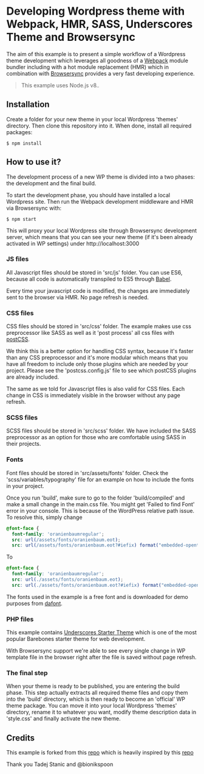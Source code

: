 # Developing Wordpress theme with Webpack, HMR, SASS, Underscores Theme and Browsersync

The aim of this example is to present a simple workflow of a Wordpress theme development which leverages all goodness of a [Webpack](https://webpack.github.io/) module bundler including with a hot module replacement (HMR) which in combination with [Browsersync](https://www.browsersync.io/) provides a very fast developing experience.

> This example uses Node.js v8._._

## Installation

Create a folder for your new theme in your local Wordpress 'themes' directory. Then clone this repository into it. When done, install all required packages:

```
$ npm install
```

## How to use it?

The development process of a new WP theme is divided into a two phases: the development and the final build.

To start the development phase, you should have installed a local Wordpress site. Then run the Webpack development middleware and HMR via Browsersync with:

```
$ npm start
```

This will proxy your local Wordpress site through Browsersync development server, which means that you can see your new theme (if it's been already activated in WP settings) under http://localhost:3000

### JS files

All Javascript files should be stored in 'src/js' folder. You can use ES6, because all code is automatically transpiled to ES5 through [Babel](https://babeljs.io/).

Every time your javascript code is modified, the changes are immediately sent to the browser via HMR. No page refresh is needed.

### CSS files

CSS files should be stored in 'src/css' folder. The example makes use css preprocessor like SASS as well as it 'post process' all css files with [postCSS](http://postcss.org/).

We think this is a better option for handling CSS syntax, because it's faster than any CSS preprocessor and it's more modular which means that you have all freedom to include only those plugins which are needed by your project. Please see the 'postcss.config.js' file to see which postCSS plugins are already included.

The same as we told for Javascript files is also valid for CSS files. Each change in CSS is immediately visible in the browser without any page refresh.

### SCSS files

SCSS files should be stored in 'src/scss' folder. We have included the SASS preprocessor as an option for those who are comfortable using SASS in their projects. 

### Fonts

Font files should be stored in 'src/assets/fonts' folder. Check the 'scss/variables/typography' file for an example on how to include the fonts in your project. 

Once you run 'build', make sure to go to the folder 'build/compiled' and make a small change in the main.css file. You might get 'Failed to find Font' error in your console. This is because of the WordPress relative path issue. To resolve this, simply change


``` css
@font-face {
  font-family: 'oranienbaumregular';
  src: url(/assets/fonts/oranienbaum.eot);
  src: url(/assets/fonts/oranienbaum.eot?#iefix) format("embedded-opentype"), url(/assets/fonts/oranienbaum.woff2) format("woff2"), url(/assets/fonts/oranienbaum.woff) format("woff"), url(/assets/fonts/oranienbaum.ttf) format("truetype"); }
```

To

``` css
@font-face {
  font-family: 'oranienbaumregular';
  src: url(./assets/fonts/oranienbaum.eot);
  src: url(./assets/fonts/oranienbaum.eot?#iefix) format("embedded-opentype"), url(./assets/fonts/oranienbaum.woff2) format("woff2"), url(./assets/fonts/oranienbaum.woff) format("woff"), url(./assets/fonts/oranienbaum.ttf) format("truetype"); }
```

The fonts used in the example is a free font and is downloaded for demo purposes from [dafont](https://www.dafont.com/oranienbaum.font). 

### PHP files

This example contains [Underscores Starter Theme](https://underscores.me/) which is one of the most popular Barebones starter theme for web development. 

With Browsersync support we're able to see every single change in WP template file in the browser right after the file is saved without page refresh.

### The final step

When your theme is ready to be published, you are entering the build phase. This step actually extracts all required theme files and copy them into the 'build' directory, which is then ready to become an 'official' WP theme package. You can move it into your local Wordpress 'themes' directory, rename it to whatever you want, modify theme description data in 'style.css' and finally activate the new theme.

## Credits

This example is forked from this [repo](https://github.com/tadejstanic/wp-hrm-webpack.git)
which is heavily inspired by this [repo](https://github.com/bionikspoon/webpack-hmr-wordpress)

Thank you Tadej Stanic and @bionikspoon
